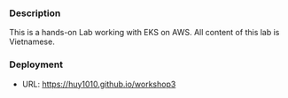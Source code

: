 ### Description
 This is a hands-on Lab working with EKS on AWS. All content of this lab is Vietnamese.
### Deployment
 - URL: https://huy1010.github.io/workshop3
